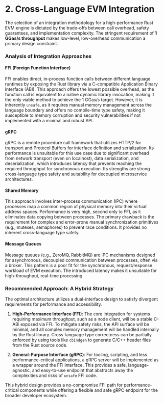 # 2. Cross-Language EVM Integration

The selection of an integration methodology for a high-performance Rust EVM engine is dictated by the trade-offs between call overhead, safety guarantees, and implementation complexity. The stringent requirement of **1 GGas/s throughput** makes low-level, low-overhead communication a primary design constraint.

### Analysis of Integration Approaches

#### FFI (Foreign Function Interface)

FFI enables direct, in-process function calls between different language runtimes by exposing the Rust library via a C-compatible Application Binary Interface (ABI). This approach offers the lowest possible overhead, as the function call is equivalent to a native dynamic library invocation, making it the only viable method to achieve the 1 GGas/s target. However, it is inherently `unsafe`, as it requires manual memory management across the language boundary and offers no compile-time type safety, making it susceptible to memory corruption and security vulnerabilities if not implemented with a minimal and robust API.

#### gRPC

gRPC is a remote procedure call framework that utilizes HTTP/2 for transport and Protocol Buffers for interface definition and serialization. Its performance is unsuitable for this use case due to significant overhead from network transport (even on localhost), data serialization, and deserialization, which introduces latency that prevents reaching the required throughput for synchronous execution. Its strengths are strong cross-language type safety and suitability for decoupled microservice architectures.

#### Shared Memory

This approach involves inter-process communication (IPC) where processes map a common region of physical memory into their virtual address spaces. Performance is very high, second only to FFI, as it eliminates data copying between processes. The primary drawback is the requirement for complex and error-prone manual synchronization primitives (e.g., mutexes, semaphores) to prevent race conditions. It provides no inherent cross-language type safety.

#### Message Queues

Message queues (e.g., ZeroMQ, RabbitMQ) are IPC mechanisms designed for asynchronous, decoupled communication between processes, often via a broker. This pattern is a poor fit for the synchronous, request/response workload of EVM execution. The introduced latency makes it unsuitable for high-throughput, real-time processing.

### Recommended Approach: A Hybrid Strategy

The optimal architecture utilizes a dual-interface design to satisfy divergent requirements for performance and accessibility.

1.  **High-Performance Interface (FFI)**: The core integration for systems requiring maximum throughput, such as a node client, will be a stable C-ABI exposed via FFI. To mitigate safety risks, the API surface will be minimal, and all complex memory management will be handled internally by the Rust library. Cross-language type correctness can be partially enforced by using tools like `cbindgen` to generate C/C++ header files from the Rust source code.

2.  **General-Purpose Interface (gRPC)**: For tooling, scripting, and less performance-critical applications, a gRPC server will be implemented as a wrapper around the FFI interface. This provides a safe, language-agnostic, and easy-to-use endpoint that abstracts away the complexities and risks of `unsafe` FFI code.

This hybrid design provides a no-compromise FFI path for performance-critical components while offering a flexible and safe gRPC endpoint for the broader developer ecosystem.
